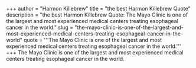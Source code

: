 +++
author = "Harmon Killebrew"
title = "the best Harmon Killebrew Quote"
description = "the best Harmon Killebrew Quote: The Mayo Clinic is one of the largest and most experienced medical centers treating esophageal cancer in the world."
slug = "the-mayo-clinic-is-one-of-the-largest-and-most-experienced-medical-centers-treating-esophageal-cancer-in-the-world"
quote = '''The Mayo Clinic is one of the largest and most experienced medical centers treating esophageal cancer in the world.'''
+++
The Mayo Clinic is one of the largest and most experienced medical centers treating esophageal cancer in the world.

